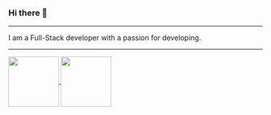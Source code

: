 ### Hi there 👋
_________________
I am a Full-Stack developer with a passion for developing.
_________________


<a href="https://github.com/anuraghazra/github-readme-stats">
  <img height=100 align="center" src="https://github-readme-stats.vercel.app/api?username=alexiaCat&show_icons=true&hide=issues,contribs&theme=tokyonight&hide_title=true" />
</a>
<a href="https://github.com/anuraghazra/convoychat">
  <img height=100 align="center" src="https://github-readme-stats.vercel.app/api/top-langs/?username=alexiaCat&layout=compact&theme=tokyonight&hide_title=true" />
</a>
